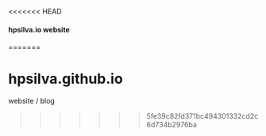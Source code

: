 <<<<<<< HEAD
#### hpsilva.io website 
=======
# hpsilva.github.io
website / blog
>>>>>>> 5fe39c82fd371bc494301332cd2c6d734b2976ba
